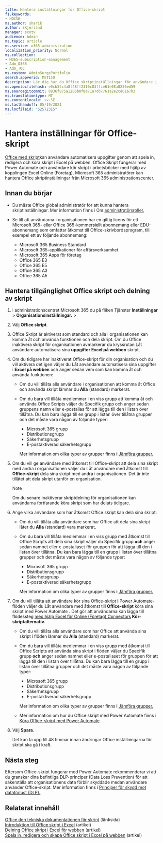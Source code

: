 ```yaml
---
title: Hantera inställningar för Office-skript
f1.keywords:
- NOCSH
ms.author: sharik
author: SKjerland
manager: scotv
audience: Admin
ms.topic: article
ms.service: o365-administration
localization_priority: Normal
ms.collection:
- M365-subscription-management
- Adm_O365
- Adm_TOC
ms.custom: AdminSurgePortfolio
search.appverid: MET150
description: Lär dig hur du Office skriptinställningar för användare i organisationen.
ms.openlocfilehash: e0cb52c4a8f48ff2310c83ffce61e08a0236ed59
ms.sourcegitcommit: 0936f075a1205b8f8a71a7dd7761a2e2ce6167b3
ms.translationtype: MT
ms.contentlocale: sv-SE
ms.lasthandoff: 05/19/2021
ms.locfileid: "52572315"
---
```

# <a name="manage-office-scripts-settings"></a>Hantera inställningar för Office-skript

[Office med skript](/office/dev/scripts)kan användare automatisera uppgifter genom att spela in, redigera och köra skript i Excel på webben. Office Skript fungerar med Power Automate och användare kör skript i arbetsböcker med hjälp av kopplingen Excel Online (Företag). Microsoft 365 administratörer kan hantera Office skriptinställningar från Microsoft 365 administrationscenter.

## <a name="before-you-begin"></a>Innan du börjar

- Du måste Office global administratör för att kunna hantera skriptinställningar. Mer information finns i Om [administratörsroller.](../add-users/about-admin-roles.md)

- Se till att användarna i organisationen har en giltig licens för ett Microsoft 365- eller Office 365-kommersiellt abonnemang eller EDU-abonnemang som omfattar åtkomst till Office-skrivbordsprogram, till exempel ett av följande abonnemang:

    - Microsoft 365 Business Standard
    - Microsoft 365-applikationer för affärsverksamhet
    -  Microsoft 365 Apps för företag
    - Office 365 E3
    - Office 365 E5
    - Office 365 A3
    - Office 365 A5

## <a name="manage-availability-of-office-scripts-and-sharing-of-scripts"></a>Hantera tillgänglighet Office skript och delning av skript

1. I administrationscentret Microsoft 365 du på fliken Tjänster **Inställningar** \> **Organisationsinställningar.** \> <a href="https://go.microsoft.com/fwlink/p/?linkid=2053743" target="_blank"></a>

2. Välj **Office skript**.

3. Office Skript är aktiverat som standard och alla i organisationen kan komma åt och använda funktionen och dela skript. Om du Office inaktivera skript för organisationen avmarkerar du kryssrutan Låt användare automatisera sina **uppgifter Excel på webben** skript.

4. Om du tidigare har inaktiverat Office-skript för din organisation och du vill aktivera det igen väljer du Låt användare automatisera sina uppgifter i **Excel på webben** och anger sedan vem som kan komma åt och använda funktionen:

    - Om du vill tillåta alla användare i organisationen att komma åt Office och använda skript lämnar du **Alla** (standard) markerat.

    - Om du bara vill tillåta medlemmar i en viss grupp att komma åt och använda Office Scripts väljer du Specifik grupp och anger sedan gruppens namn eller e-postalias för att lägga till den i listan över tillåtna. Du kan bara lägga till en grupp i listan över tillåtna grupper och det måste vara någon av följande typer:
        - Microsoft 365 grupp
        - Distributionsgrupp
        - Säkerhetsgrupp
        - E-postaktiverad säkerhetsgrupp
    
        Mer information om olika typer av grupper finns i [Jämföra grupper.](../create-groups/compare-groups.md)

5. Om du vill ge användare med åtkomst till Office-skript att dela sina skript med andra i organisationen väljer du Låt användare med åtkomst till **Office-skript** dela sina skript med andra i organisationen. Det är inte tillåtet att dela skript utanför en organisation.
 
    > [!NOTE]
    > Om du senare inaktiverar skriptdelning för organisationen kan användarna fortfarande köra skript som har delats tidigare.
 
6. Ange vilka användare som har åtkomst Office skript kan dela sina skript:
    
    - Om du vill tillåta alla användare som har Office att dela sina skript låter du **Alla** (standard) vara markerat.

    - Om du bara vill tillåta medlemmar i en viss grupp med åtkomst till Office Scripts att dela sina skript väljer du Specifik grupp **och** anger sedan namnet eller e-postaliaset för gruppen för att lägga till den i listan över tillåtna. Du kan bara lägga till en grupp i listan över tillåtna grupper och det måste vara någon av följande typer:
        - Microsoft 365 grupp
        - Distributionsgrupp
        - Säkerhetsgrupp
        - E-postaktiverad säkerhetsgrupp
    
        Mer information om olika typer av grupper finns i [Jämföra grupper.](../create-groups/compare-groups.md)

7. Om du vill tillåta att användare kör sina Office-skript i Power Automate-flöden väljer du Låt användare med åtkomst till **Office-skript** köra sina skript med Power Automate . Det gör att användarna kan lägga till flödessteg [med hjälp Excel för Online (Företag) Connectors](/connectors/excelonlinebusiness) **Kör-skriptalternativ.**

    - Om du vill tillåta alla användare som har Office att använda sina skript i flöden lämnar du **Alla** (standard) markerat.

    - Om du bara vill tillåta medlemmar i en viss grupp med åtkomst till Office Scripts att använda sina skript i flöden väljer du Specifik grupp **och** anger sedan namnet eller e-postaliaset för gruppen för att lägga till den i listan över tillåtna. Du kan bara lägga till en grupp i listan över tillåtna grupper och det måste vara någon av följande typer:
        - Microsoft 365 grupp
        - Distributionsgrupp
        - Säkerhetsgrupp
        - E-postaktiverad säkerhetsgrupp

        Mer information om olika typer av grupper finns i [Jämföra grupper.](../create-groups/compare-groups.md)

    - Mer information om hur du Office skript med Power Automate finns i [Köra Office-skript med Power Automate](/office/dev/scripts/develop/power-automate-integration).

8. Välj **Spara**.

    Det kan ta upp till 48 timmar innan ändringar Office inställningarna för skript ska gå i kraft.

## <a name="next-steps"></a>Nästa steg

Eftersom Office-skript fungerar med Power Automate rekommenderar vi att du granskar dina befintliga DLP-principer (Data Loss Prevention) för att säkerställa att organisationens data förblir skyddade medan användare använder Office-skript. Mer information finns i [Principer för skydd mot dataförlust (DLP).](/power-automate/prevent-data-loss)

## <a name="related-content"></a>Relaterat innehåll

[Office den tekniska dokumentationen för skript](/office/dev/scripts/) (länksida)\
[Introduktion till Office skript i Excel](https://support.microsoft.com/office/9fbe283d-adb8-4f13-a75b-a81c6baf163a) (artikel)\
[Delning Office skript i Excel för webben](https://support.microsoft.com/office/226eddbc-3a44-4540-acfe-fccda3d1122b) (artikel)\
[Spela in, redigera och skapa Office skript i Excel på webben](/office/dev/scripts/tutorials/excel-tutorial) (artikel)
